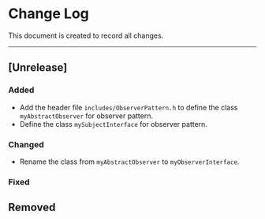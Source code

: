 # Change Log
This document is created to record all changes.

-------------------
## [Unrelease]
### Added
- Add the header file `includes/ObserverPattern.h` to define the class `myAbstractObserver` for observer pattern.
- Define the class `mySubjectInterface` for observer pattern.

### Changed
- Rename the class from `myAbstractObserver` to `myObserverInterface`.

### Fixed

## Removed

